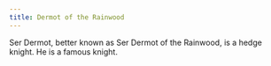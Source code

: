 ```yaml
---
title: Dermot of the Rainwood
---
```


Ser Dermot, better known as Ser Dermot of the Rainwood, is a hedge knight. He is a famous knight.


